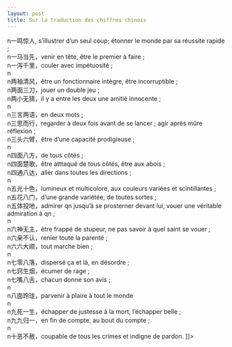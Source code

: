 ```yaml
---
layout: post
title: Sur la traduction des chiffres chinois
---
```


<p>n一鸣惊人, s’illustrer d’un seul coup; étonner le monde par sa réussite rapide ;<br />n一马当先，venir en tête, être le premier à faire ;<br />n一泻千里，couler avec impétuosité ;<br />n<br />n两袖清风，être un fonctionnaire intègre, être incorruptible ;<br />n两面三刀，jouer un double jeu ;<br />n两小无猜，il y a entre les deux une amitié innocente ;<br />n<br />n三言两语，en deux mots ;<br />n三思而行，regarder à deux fois avant de se lancer ; agir après mûre réflexion ;<br />n三头六臂，être d’une capacité prodigieuse ;<br />n<br />n四面八方，de tous côtés ;<br />n四面楚歌，être atttaqué de tous côtés, être aux abois ;<br />n四通八达，aller dans toutes les directions ;<br />n<br />n五光十色，lumineux et multicolore, aux couleurs variées et scintillantes ;<br />n五花八门，d’une grande variétée, de toutes sortes ;<br />n五体投地，admirer qn jusqu&#8217;à se prosterner devant lui, vouer une véritable admiration à qn ;<br />n<br />n六神无主，être frappé de stupeur, ne pas savoir à quel saint se vouer ;<br />n六亲不认，renier toute la parenté ;<br />n六六大顺，tout marche bien ;<br />n<br />n七零八落，dispersé ça et là, en désordre ;<br />n七窍生烟，écumer de rage ;<br />n七嘴八舌，chacun donne son avis ;<br />n<br />n八面玲珑，parvenir à plaire à tout le monde<br />n<br />n九死一生，échapper de justesse à la mort, l’échapper belle ;<br />n九九归一，en fin de compte, au bout du compte ;<br />n<br />n十恶不赦，coupable de tous les crimes et indigne de pardon. ]]&gt;
</p>
